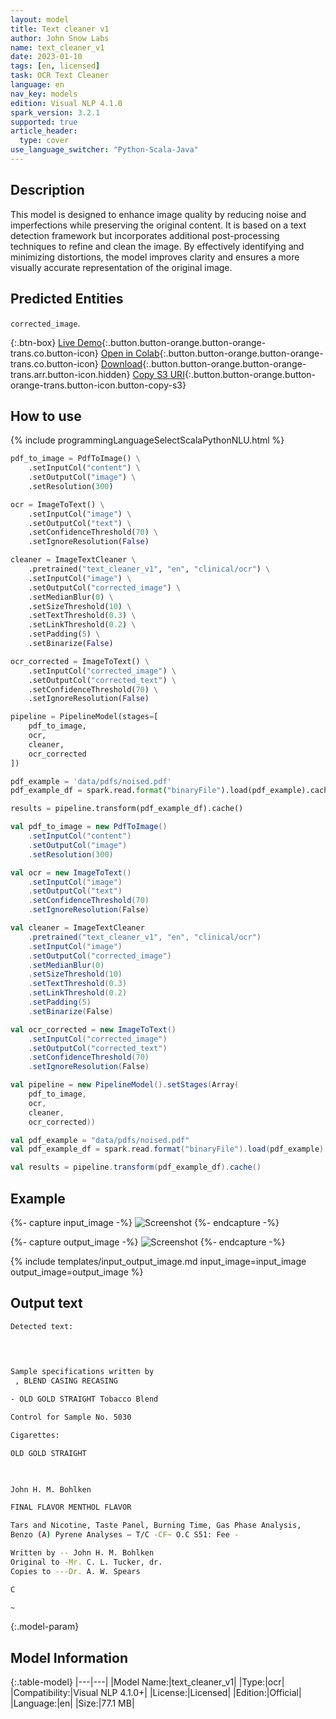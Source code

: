 ```yaml
---
layout: model
title: Text cleaner v1
author: John Snow Labs
name: text_cleaner_v1
date: 2023-01-10
tags: [en, licensed]
task: OCR Text Cleaner
language: en
nav_key: models
edition: Visual NLP 4.1.0
spark_version: 3.2.1
supported: true
article_header:
  type: cover
use_language_switcher: "Python-Scala-Java"
---
```


## Description

This model is designed to enhance image quality by reducing noise and imperfections while preserving the original content. It is based on a text detection framework but incorporates additional post-processing techniques to refine and clean the image. By effectively identifying and minimizing distortions, the model improves clarity and ensures a more visually accurate representation of the original image.

## Predicted Entities

``corrected_image``.

{:.btn-box}
[Live Demo](https://demo.johnsnowlabs.com/ocr/IMAGE_CLEANER/){:.button.button-orange.button-orange-trans.co.button-icon}
[Open in Colab](https://github.com/JohnSnowLabs/spark-ocr-workshop/blob/master/jupyter/Cards/SparkOcrImageCleaner.ipynb){:.button.button-orange.button-orange-trans.co.button-icon}
[Download](https://s3.amazonaws.com/auxdata.johnsnowlabs.com/clinical/ocr/text_cleaner_v1_en_3.0.0_2.4_1640088709401.zip){:.button.button-orange.button-orange-trans.arr.button-icon.hidden}
[Copy S3 URI](s3://auxdata.johnsnowlabs.com/clinical/ocr/text_cleaner_v1_en_3.0.0_2.4_1640088709401.zip){:.button.button-orange.button-orange-trans.button-icon.button-copy-s3}


## How to use
<div class="tabs-box" markdown="1">
{% include programmingLanguageSelectScalaPythonNLU.html %}

```python
pdf_to_image = PdfToImage() \
    .setInputCol("content") \
    .setOutputCol("image") \
    .setResolution(300)

ocr = ImageToText() \
    .setInputCol("image") \
    .setOutputCol("text") \
    .setConfidenceThreshold(70) \
    .setIgnoreResolution(False)

cleaner = ImageTextCleaner \
    .pretrained("text_cleaner_v1", "en", "clinical/ocr") \
    .setInputCol("image") \
    .setOutputCol("corrected_image") \
    .setMedianBlur(0) \
    .setSizeThreshold(10) \
    .setTextThreshold(0.3) \
    .setLinkThreshold(0.2) \
    .setPadding(5) \
    .setBinarize(False)

ocr_corrected = ImageToText() \
    .setInputCol("corrected_image") \
    .setOutputCol("corrected_text") \
    .setConfidenceThreshold(70) \
    .setIgnoreResolution(False)

pipeline = PipelineModel(stages=[
    pdf_to_image,
    ocr,
    cleaner,
    ocr_corrected
])

pdf_example = 'data/pdfs/noised.pdf'
pdf_example_df = spark.read.format("binaryFile").load(pdf_example).cache()

results = pipeline.transform(pdf_example_df).cache()
```
```scala
val pdf_to_image = new PdfToImage() 
    .setInputCol("content") 
    .setOutputCol("image") 
    .setResolution(300)

val ocr = new ImageToText() 
    .setInputCol("image") 
    .setOutputCol("text") 
    .setConfidenceThreshold(70) 
    .setIgnoreResolution(False)

val cleaner = ImageTextCleaner 
    .pretrained("text_cleaner_v1", "en", "clinical/ocr") 
    .setInputCol("image") 
    .setOutputCol("corrected_image") 
    .setMedianBlur(0) 
    .setSizeThreshold(10) 
    .setTextThreshold(0.3) 
    .setLinkThreshold(0.2) 
    .setPadding(5) 
    .setBinarize(False)

val ocr_corrected = new ImageToText() 
    .setInputCol("corrected_image") 
    .setOutputCol("corrected_text") 
    .setConfidenceThreshold(70) 
    .setIgnoreResolution(False)

val pipeline = new PipelineModel().setStages(Array(
    pdf_to_image, 
    ocr, 
    cleaner, 
    ocr_corrected))

val pdf_example = "data/pdfs/noised.pdf"
val pdf_example_df = spark.read.format("binaryFile").load(pdf_example).cache()

val results = pipeline.transform(pdf_example_df).cache()
```
</div>


## Example

{%- capture input_image -%}
![Screenshot](/assets/images/examples_ocr/image4.png)
{%- endcapture -%}

{%- capture output_image -%}
![Screenshot](/assets/images/examples_ocr/image4_out.png)
{%- endcapture -%}


{% include templates/input_output_image.md
input_image=input_image
output_image=output_image
%}


## Output text

```bash
Detected text:
 

 

Sample specifications written by
 , BLEND CASING RECASING

- OLD GOLD STRAIGHT Tobacco Blend

Control for Sample No. 5030

Cigarettes:

OLD GOLD STRAIGHT

 

John H. M. Bohlken

FINAL FLAVOR MENTHOL FLAVOR

Tars and Nicotine, Taste Panel, Burning Time, Gas Phase Analysis,
Benzo (A) Pyrene Analyses — T/C -CF~ O.C S51: Fee -

Written by -- John H. M. Bohlken
Original to -Mr. C. L. Tucker, dr.
Copies to ---Dr. A. W. Spears

C

~
```


{:.model-param}
## Model Information

{:.table-model}
|---|---|
|Model Name:|text_cleaner_v1|
|Type:|ocr|
|Compatibility:|Visual NLP 4.1.0+|
|License:|Licensed|
|Edition:|Official|
|Language:|en|
|Size:|77.1 MB|
